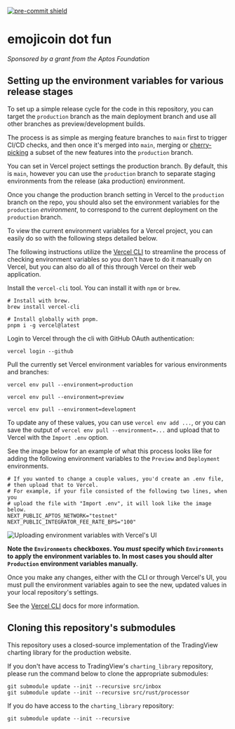 <!-- markdownlint-disable MD041 -->

[![pre-commit shield]][pre-commit repo]

<!-- markdownlint-enable MD041 -->

# emojicoin dot fun

<!-- markdownlint-disable MD036 -->

*Sponsored by a grant from the Aptos Foundation*

<!-- markdownlint-enable MD036 -->

## Setting up the environment variables for various release stages

To set up a simple release cycle for the code in this repository, you can
target the `production` branch as the main deployment branch and use
all other branches as preview/development builds.

The process is as simple as merging feature branches to `main` first to trigger
CI/CD checks, and then once it's merged into `main`, merging or [cherry-picking]
a subset of the new features into the `production` branch.

You can set in Vercel project settings the production branch. By default, this
is `main`, however you can use the `production` branch to separate staging
environments from the release (aka production) environment.

Once you change the production branch setting in Vercel to the `production`
branch on the repo, you should also set the environment variables for the
`production` *environment*, to correspond to the current deployment on the
`production` branch.

To view the current environment variables for a Vercel project, you can easily
do so with the following steps detailed below.

The following instructions utilize the [Vercel CLI] to streamline the process of
checking environment variables so you don't have to do it manually on Vercel,
but you can also do all of this through Vercel on their web application.

Install the `vercel-cli` tool. You can install it with `npm` or `brew`.

```shell
# Install with brew.
brew install vercel-cli

# Install globally with pnpm.
pnpm i -g vercel@latest
```

Login to Vercel through the cli with GitHub OAuth authentication:

```shell
vercel login --github
```

Pull the currently set Vercel environment variables for various environments
and branches:

```shell
vercel env pull --environment=production

vercel env pull --environment=preview

vercel env pull --environment=development
```

To update any of these values, you can use `vercel env add ...`, or you can
save the output of `vercel env pull --environment=...` and upload that to
Vercel with the `Import .env` option.

See the image below for an example of what this process looks like for adding
the following environment variables to the `Preview` and `Deployment`
environments.

```shell
# If you wanted to change a couple values, you'd create an .env file,
# then upload that to Vercel.
# For example, if your file consisted of the following two lines, when you
# upload the file with "Import .env", it will look like the image below.
NEXT_PUBLIC_APTOS_NETWORK="testnet"
NEXT_PUBLIC_INTEGRATOR_FEE_RATE_BPS="100"
```

![Uploading environment variables with Vercel's UI]

**Note the `Environments` checkboxes. You *must* specify which `Environments`
to apply the environment variables to. In most cases you should alter
`Production` environment variables manually.**

Once you make any changes, either with the CLI or through Vercel's UI, you must
pull the environment variables again to see the new, updated values in your
local repository's settings.

See the [Vercel CLI] docs for more information.

## Cloning this repository's submodules

This repository uses a closed-source implementation of the TradingView charting
library for the production website.

If you don't have access to TradingView's `charting_library` repository, please
run the command below to clone the appropriate submodules:

```shell
git submodule update --init --recursive src/inbox
git submodule update --init --recursive src/rust/processor
```

If you do have access to the `charting_library` repository:

```shell
git submodule update --init --recursive
```

[cherry-picking]: https://git-scm.com/docs/git-cherry-pick
[pre-commit repo]: https://github.com/pre-commit/pre-commit
[pre-commit shield]: https://img.shields.io/badge/pre--commit-enabled-brightgreen?logo=pre-commit
[uploading environment variables with vercel's ui]: https://github.com/user-attachments/assets/d613725d-82ed-4a4e-a467-a89b2cf57d91
[vercel cli]: https://vercel.com/docs/cli
